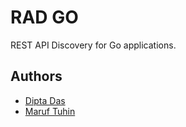 # RAD GO

REST API Discovery for Go applications.

## Authors

- [Dipta Das](https://github.com/diptadas)
- [Maruf Tuhin](https://github.com/the-redback)
